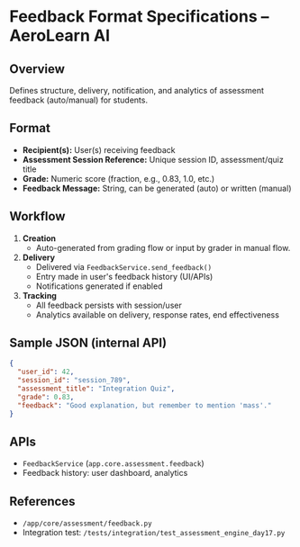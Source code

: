 # Feedback Format Specifications – AeroLearn AI

## Overview

Defines structure, delivery, notification, and analytics of assessment feedback (auto/manual) for students.

## Format

- **Recipient(s):** User(s) receiving feedback
- **Assessment Session Reference:** Unique session ID, assessment/quiz title
- **Grade:** Numeric score (fraction, e.g., 0.83, 1.0, etc.)
- **Feedback Message:** String, can be generated (auto) or written (manual)

## Workflow

1. **Creation**
    - Auto-generated from grading flow or input by grader in manual flow.
2. **Delivery**
    - Delivered via `FeedbackService.send_feedback()`
    - Entry made in user's feedback history (UI/APIs)
    - Notifications generated if enabled
3. **Tracking**
    - All feedback persists with session/user
    - Analytics available on delivery, response rates, end effectiveness

## Sample JSON (internal API)

```json
{
  "user_id": 42,
  "session_id": "session_789",
  "assessment_title": "Integration Quiz",
  "grade": 0.83,
  "feedback": "Good explanation, but remember to mention 'mass'."
}
```

## APIs

- `FeedbackService` (`app.core.assessment.feedback`)
- Feedback history: user dashboard, analytics

## References

- `/app/core/assessment/feedback.py`
- Integration test: `/tests/integration/test_assessment_engine_day17.py`